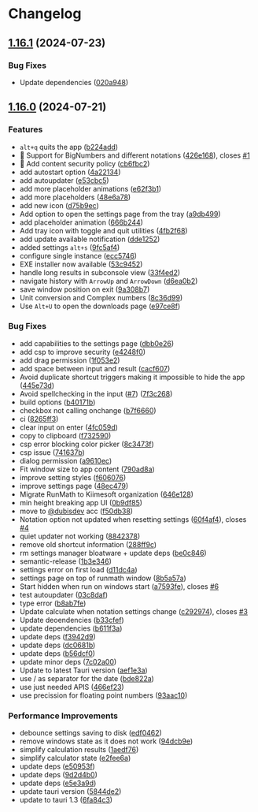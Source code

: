 # Changelog

## [1.16.1](https://github.com/dubisdev/runmath/compare/runmath-v1.16.0...runmath-v1.16.1) (2024-07-23)


### Bug Fixes

* Update dependencies ([020a948](https://github.com/dubisdev/runmath/commit/020a948f0947309950e7b1e64e614156623e64d1))

## [1.16.0](https://github.com/dubisdev/runmath/compare/runmath-v1.15.11...runmath-v1.16.0) (2024-07-21)


### Features

* `alt+q` quits the app ([b224add](https://github.com/dubisdev/runmath/commit/b224add80590e4e6abb50174f0223cf8509fe6d9))
* 💫 Support for BigNumbers and different notations ([426e168](https://github.com/dubisdev/runmath/commit/426e1683a14b617ba1227efe2d38fb691f326861)), closes [#1](https://github.com/dubisdev/runmath/issues/1)
* 🔐 Add content security policy ([cb6fbc2](https://github.com/dubisdev/runmath/commit/cb6fbc2284b14374382af9386796ce9dc636d884))
* add autostart option ([4a22134](https://github.com/dubisdev/runmath/commit/4a22134ca6d17f2e12ac8928a435703c6d203e08))
* add autoupdater ([e53cbc5](https://github.com/dubisdev/runmath/commit/e53cbc536569f472e29e2589fd18fce2dab7f874))
* add more placeholder animations ([e62f3b1](https://github.com/dubisdev/runmath/commit/e62f3b170c9471f719274a954bf5e6ec9dd89af4))
* add more placeholders ([48e6a78](https://github.com/dubisdev/runmath/commit/48e6a785ff06d1c3d59a9e96a8be783ba810b70c))
* add new icon ([d75b9ec](https://github.com/dubisdev/runmath/commit/d75b9ecbe3f96411880b9c7ad832ff7929e31285))
* Add option to open the settings page from the tray ([a9db499](https://github.com/dubisdev/runmath/commit/a9db499e51a86924d9268a5305afb545ea5170c4))
* add placeholder animation ([666b244](https://github.com/dubisdev/runmath/commit/666b2449afcad8840d824483bb8a27d8fe3a4967))
* Add tray icon with toggle and quit utilities ([4fb2f68](https://github.com/dubisdev/runmath/commit/4fb2f68818e0497bb9efc52c68db49b69c9025d5))
* add update available notification ([dde1252](https://github.com/dubisdev/runmath/commit/dde1252306a50c7ede33732a6d6e8583b57a7d96))
* added settings `alt+s` ([9fc5af4](https://github.com/dubisdev/runmath/commit/9fc5af4f0c2f3a70c1c57b9ba0fe294ab937ec43))
* configure single instance ([ecc5746](https://github.com/dubisdev/runmath/commit/ecc5746be5282c1ea71ff0aa6d3b499d54c0987c))
* EXE installer now available ([53c9452](https://github.com/dubisdev/runmath/commit/53c94524c96fdf3aa1cfd77ff6d0c22ade8da6c5))
* handle long results in subconsole view ([33f4ed2](https://github.com/dubisdev/runmath/commit/33f4ed2768c7d35b05a5e6b17e87fe4118f64449))
* navigate history with `ArrowUp` and `ArrowDown` ([d6ea0b2](https://github.com/dubisdev/runmath/commit/d6ea0b2b262348de13f15d4ed99c0ba48d0f8d01))
* save window position on exit ([9a308b7](https://github.com/dubisdev/runmath/commit/9a308b78cacd9a171a532cb06760e1e3f996840b))
* Unit conversion and Complex numbers ([8c36d99](https://github.com/dubisdev/runmath/commit/8c36d999dc85fadf25b5449c265742ca431b2ff7))
* Use `Alt+U` to open the downloads page ([e97ce8f](https://github.com/dubisdev/runmath/commit/e97ce8f5a08720ef040615977a6812419604463b))


### Bug Fixes

* add capabilities to the settings page ([dbb0e26](https://github.com/dubisdev/runmath/commit/dbb0e261d748cfb8b943b6e73026aaf4abcad04a))
* add csp to improve security ([e4248f0](https://github.com/dubisdev/runmath/commit/e4248f025e97425fae27748243dfc500977437eb))
* add drag permission ([1f053e2](https://github.com/dubisdev/runmath/commit/1f053e2d57fa997ccd72a3d97ffcc97cf145c95e))
* add space between input and result ([cacf607](https://github.com/dubisdev/runmath/commit/cacf607eea1272d2e7f31ae8650871a3af6aad2c))
* Avoid duplicate shortcut triggers making it impossible to hide the app ([445e73d](https://github.com/dubisdev/runmath/commit/445e73d1423bcf499024cd7de9e9b26d8d3f7da6))
* Avoid spellchecking in the input ([#7](https://github.com/dubisdev/runmath/issues/7)) ([7f3c268](https://github.com/dubisdev/runmath/commit/7f3c2687bd6bf5aa603add6ecd155de18d44e08c))
* build options ([b40171b](https://github.com/dubisdev/runmath/commit/b40171bbb6dd78e6c999c9017b70cca293e0f7d2))
* checkbox not calling onchange ([b7f6660](https://github.com/dubisdev/runmath/commit/b7f6660aac6b9df8218ba039232cf38d90ffeb8b))
* ci ([8265ff3](https://github.com/dubisdev/runmath/commit/8265ff39604d4cc12d21af4a999430f627e9df40))
* clear input on enter ([4fc059d](https://github.com/dubisdev/runmath/commit/4fc059d6045a869475dde4559449dcf5e6130930))
* copy to clipboard ([f732590](https://github.com/dubisdev/runmath/commit/f7325907e011bcf40f1e966e1f5897323dfe8cf6))
* csp error blocking color picker ([8c3473f](https://github.com/dubisdev/runmath/commit/8c3473f8679c055a39911694e299104493c6404e))
* csp issue ([741637b](https://github.com/dubisdev/runmath/commit/741637b1de6debb100089dd2e39286240da09351))
* dialog permission ([a9610ec](https://github.com/dubisdev/runmath/commit/a9610ec4e8b8be0d68342ec803dad7afbcee625b))
* Fit window size to app content ([790ad8a](https://github.com/dubisdev/runmath/commit/790ad8ac5c3c733636a9702f91f254f846645010))
* improve setting styles ([f606076](https://github.com/dubisdev/runmath/commit/f6060764594fca513dcff864932c57e976c30d12))
* improve settings page ([48ec479](https://github.com/dubisdev/runmath/commit/48ec4797cf9dc96875b2ab0b15b406951f330f31))
* Migrate RunMath to Kiimesoft organization ([646e128](https://github.com/dubisdev/runmath/commit/646e1287dae1b224b476f101a41770f60db124ed))
* min height breaking app UI ([0b9df85](https://github.com/dubisdev/runmath/commit/0b9df851562794561d03022751f09837a7a67088))
* move to [@dubisdev](https://github.com/dubisdev) acc ([f50db38](https://github.com/dubisdev/runmath/commit/f50db389eb9b8614e8ee886b29d9db32919a1cc3))
* Notation option not updated when resetting settings ([60f4af4](https://github.com/dubisdev/runmath/commit/60f4af47c37b1985ad8516ec783543a77c3bd213)), closes [#4](https://github.com/dubisdev/runmath/issues/4)
* quiet updater not working ([8842378](https://github.com/dubisdev/runmath/commit/88423784b434e8c65b1ef668c967b8b32c3d9a5b))
* remove old shortcut information ([288ff9c](https://github.com/dubisdev/runmath/commit/288ff9cf3c7f451251af589c26a9b3caef5943ed))
* rm settings manager bloatware + update deps ([be0c846](https://github.com/dubisdev/runmath/commit/be0c846dd3e04772cbc74ba5b62675bdbb731ab0))
* semantic-release ([1b3e346](https://github.com/dubisdev/runmath/commit/1b3e346c68057ff4f6185ee5afa6b28fdce5d554))
* settings error on first load ([d11dc4a](https://github.com/dubisdev/runmath/commit/d11dc4a61744d5f6e9fe0c7b60947a7c260073c0))
* settings page on top of runmath window ([8b5a57a](https://github.com/dubisdev/runmath/commit/8b5a57ab534798bf383958dc5d9eefe0d4eb3859))
* Start hidden when run on windows start ([a7593fe](https://github.com/dubisdev/runmath/commit/a7593feea0bd20074ce0d9951965563df62a5310)), closes [#6](https://github.com/dubisdev/runmath/issues/6)
* test autoupdater ([03c8daf](https://github.com/dubisdev/runmath/commit/03c8daf68c2e347e996e14d4271f6d3a6ff2d355))
* type error ([b8ab7fe](https://github.com/dubisdev/runmath/commit/b8ab7fe8e53a20034ce7a18a06fb40dc8e164fbd))
* Update calculate when notation settings change ([c292974](https://github.com/dubisdev/runmath/commit/c292974bb143b240883cde3bccbeb1281f866efb)), closes [#3](https://github.com/dubisdev/runmath/issues/3)
* Update deoendencies ([b33cfef](https://github.com/dubisdev/runmath/commit/b33cfef8f854afa5077e97e4e7f36a1cf7ee1516))
* update dependencies ([b611f3a](https://github.com/dubisdev/runmath/commit/b611f3a03ebbdb670126d936c3128c43f9c090e7))
* update deps ([f3942d9](https://github.com/dubisdev/runmath/commit/f3942d949d451b5fc9189a81e1d654bf2c03943b))
* update deps ([dc0681b](https://github.com/dubisdev/runmath/commit/dc0681bb4ff077d259fc504cf28035dfb5cdda59))
* update deps ([b56dcf0](https://github.com/dubisdev/runmath/commit/b56dcf04a15f14b1e1a50d5a00b1aeb5cfb47ac6))
* update minor deps ([7c02a00](https://github.com/dubisdev/runmath/commit/7c02a005d4f3ceb2e97eda57573ae05e05a1e8de))
* Update to latest Tauri version ([aef1e3a](https://github.com/dubisdev/runmath/commit/aef1e3ad9cf2ba65994453971e7449264440e3f4))
* use / as separator for the date ([bde822a](https://github.com/dubisdev/runmath/commit/bde822a3ba82b5037de8512f021c9cb1c9c81ec4))
* use just needed APIS ([466ef23](https://github.com/dubisdev/runmath/commit/466ef23a623ea065725584ff4b57d7437b02e2ea))
* use precission for floating point numbers ([93aac10](https://github.com/dubisdev/runmath/commit/93aac10fb93c2fb7aed61a9a6cae477e2ec40442))


### Performance Improvements

* debounce settings saving to disk ([edf0462](https://github.com/dubisdev/runmath/commit/edf04623f653b603fbee2b4d81850024566985cd))
* remove windows state as it does not work ([94dcb9e](https://github.com/dubisdev/runmath/commit/94dcb9e1f5b169b8a3dbb446b8e5871d15db2479))
* simplify calculation results ([1aedf76](https://github.com/dubisdev/runmath/commit/1aedf76cff57ce822e05180ebe3f1cec4da6915e))
* simplify calculator state ([e2fee6a](https://github.com/dubisdev/runmath/commit/e2fee6a804305c2156f808d2b053120307b713d8))
* update deps ([e50953f](https://github.com/dubisdev/runmath/commit/e50953fb6c9a100923e520f1b2cab6055100cd2c))
* update deps ([9d2d4b0](https://github.com/dubisdev/runmath/commit/9d2d4b06e9e81c76c5ab649faabc0cb8ea2ca120))
* update deps ([e5e3a9d](https://github.com/dubisdev/runmath/commit/e5e3a9d4940e89bc2e968babc69e09a8f7ca75dc))
* update tauri version ([5844de2](https://github.com/dubisdev/runmath/commit/5844de2bff8c0405b6107b99d7914213c03706f9))
* update to tauri 1.3 ([6fa84c3](https://github.com/dubisdev/runmath/commit/6fa84c3744d28ede8d6564594af0f2262738bff0))
